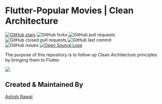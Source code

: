 # Flutter-Popular Movies | Clean Architecture
[//]: # (![CI]&#40;https://github.com/ashishrawat2911/Flutter-PopularMovies-CleanArchitecture/workflows/Ecomm/badge.svg&#41;)
[![GitHub stars](https://img.shields.io/github/stars/ashishrawat2911/Flutter-PopularMovies-CleanArchitecture?style=social)](https://github.com/ashishrawat2911/Flutter-PopularMovies-CleanArchitecture) 
![GitHub forks](https://img.shields.io/github/forks/ashishrawat2911/Flutter-PopularMovies-CleanArchitecture?style=social)
![GitHub pull requests](https://img.shields.io/github/issues-pr/ashishrawat2911/Flutter-PopularMovies-CleanArchitecture)
![GitHub closed pull requests](https://img.shields.io/github/issues-pr-closed/ashishrawat2911/Flutter-PopularMovies-CleanArchitecture) 
![GitHub last commit](https://img.shields.io/github/last-commit/ashishrawat2911/Flutter-PopularMovies-CleanArchitecture)  
![GitHub issues](https://img.shields.io/github/issues-raw/ashishrawat2911/Flutter-PopularMovies-CleanArchitecture) 
[![Open Source Love](https://badges.frapsoft.com/os/v2/open-source.svg?v=103)](https://github.com/ashishrawat2911/Flutter-PopularMovies-CleanArchitecture)

The purpose of this repository is to follow up Clean Architecture principles by bringing them to Flutter.

![](https://raw.githubusercontent.com/ashishrawat2911/Flutter-PopularMovies/master/screenshots/movies_screen.png)
## Created & Maintained By
[Ashish Rawat](https://linktr.ee/ashishrawat2911)